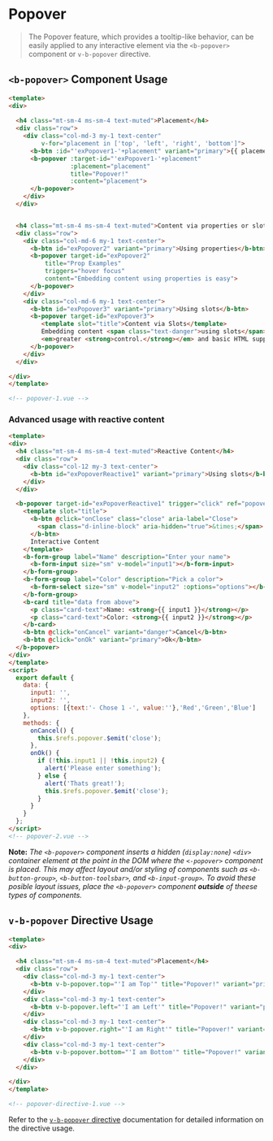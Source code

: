 # Popover

> The Popover feature, which provides a tooltip-like behavior, can be easily applied to any interactive
element via the `<b-popover>` component or `v-b-popover` directive.

## `<b-popover>` Component Usage
```html
<template>
<div>
  
  <h4 class="mt-sm-4 ms-sm-4 text-muted">Placement</h4>
  <div class="row">
    <div class="col-md-3 my-1 text-center"
         v-for="placement in ['top', 'left', 'right', 'bottom']">
      <b-btn :id="'exPopover1-'+placement" variant="primary">{{ placement }}</b-btn>
      <b-popover :target-id="'exPopover1-'+placement"
                 :placement="placement"
                 title="Popover!"
                 :content="placement">
      </b-popover>
    </div>
  </div>


  <h4 class="mt-sm-4 ms-sm-4 text-muted">Content via properties or slots</h4>
  <div class="row">
    <div class="col-md-6 my-1 text-center">
      <b-btn id="exPopover2" variant="primary">Using properties</b-btn>
      <b-popover target-id="exPopover2" 
          title="Prop Examples"
          triggers="hover focus"
          content="Embedding content using properties is easy">
      </b-popover>
    </div>
    <div class="col-md-6 my-1 text-center">
      <b-btn id="exPopover3" variant="primary">Using slots</b-btn>
      <b-popover target-id="exPopover3">
         <template slot="title">Content via Slots</template>
         Embedding content <span class="text-danger">using slots</span> affords you
         <em>greater <strong>control.</strong></em> and basic HTML support/
      </b-popover>
    </div>
  </div>

</div>  
</template>

<!-- popover-1.vue -->
```

### Advanced usage with reactive content

```html
<template>
<div>
  <h4 class="mt-sm-4 ms-sm-4 text-muted">Reactive Content</h4>
  <div class="row">
    <div class="col-12 my-3 text-center">
      <b-btn id="exPopoverReactive1" variant="primary">Using slots</b-btn>
    </div>
  </div>

  <b-popover target-id="exPopoverReactive1" trigger="click" ref="popover">
    <template slot="title">
      <b-btn @click="onClose" class="close" aria-label="Close">
        <span class="d-inline-block" aria-hidden="true">&times;</span>
      </b-btn>
      Interactive Content
    </template>
    <b-form-group label="Name" description="Enter your name">
      <b-form-input size="sm" v-model="input1"></b-form-input>
    </b-form-group>
    <b-form-group label="Color" description="Pick a color">
      <b-form-select size="sm" v-model="input2" :options="options"></b-form-select>
    </b-form-group>
    <b-card title="data from above">
      <p class="card-text">Name: <strong>{{ input1 }}</strong></p>
      <p class="card-text">Color: <strong>{{ input2 }}</strong></p>
    </b-card>
    <b-btn @click="onCancel" variant="danger">Cancel</b-btn>
    <b-btn @click="onOk" variant="primary">Ok</b-btn>
  </b-popover>
</div>  
</template>
<script>
  export default {
    data: {
      input1: '',
      input2: '',
      options: [{text:'- Chose 1 -', value:''},'Red','Green','Blue']
    },
    methods: {
      onCancel() {
        this.$refs.popover.$emit('close');
      },
      onOk() {
        if (!this.input1 || !this.input2) {
          alert('Please enter something');
        } else {
          alert('Thats great!');
          this.$refs.popover.$emit('close');
        }
      }
    }
  };
</script>
<!-- popover-2.vue -->
```

**Note:** _The `<b-popover>` component inserts a hidden (`display:none`) `<div>` container
element at the point in the DOM where the `<-popover>` component is placed.  This may 
affect layout and/or styling of components such as `<b-button-group>`, `<b-button-toolsbar>`,
and `<b-input-group>`. To avoid these posible layout issues, place the `<b-popover>`
component **outside** of theese types of components._

## `v-b-popover` Directive Usage

```html
<template>
<div>

  <h4 class="mt-sm-4 ms-sm-4 text-muted">Placement</h4>
  <div class="row">
    <div class="col-md-3 my-1 text-center">
      <b-btn v-b-popover.top="'I am Top'" title="Popover!" variant="primary">Top</b-btn>
    </div>
    <div class="col-md-3 my-1 text-center">
      <b-btn v-b-popover.left="'I am Left'" title="Popover!" variant="primary">Left</b-btn>
    </div>
    <div class="col-md-3 my-1 text-center">
      <b-btn v-b-popover.right="'I am Right'" title="Popover!" variant="primary">Right</b-btn>
    </div>
    <div class="col-md-3 my-1 text-center">
      <b-btn v-b-popover.bottom="'I am Bottom'" title="Popover!" variant="primary">Bottom</b-btn>
    </div>
  </div>

</div>
</template>

<!-- popover-directive-1.vue -->
```

Refer to the [`v-b-popover` directive](/docs/directives/popover) documentation for detailed
information on the directive usage.
